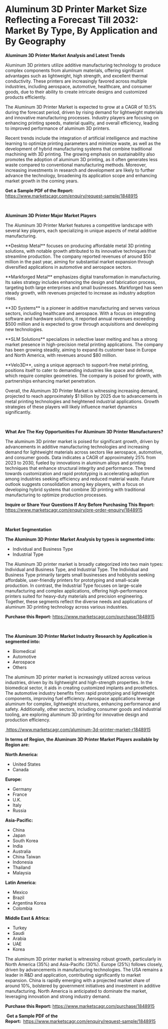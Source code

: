 <p><h1>Aluminum 3D Printer Market Size Reflecting a Forecast Till 2032: Market By Type, By Application and By Geography</h1></p><p><strong>Aluminum 3D Printer Market Analysis and Latest Trends</strong></p>
<p><p>Aluminum 3D printers utilize additive manufacturing technology to produce complex components from aluminum materials, offering significant advantages such as lightweight, high strength, and excellent thermal conductivity. These printers are increasingly favored across multiple industries, including aerospace, automotive, healthcare, and consumer goods, due to their ability to create intricate designs and customized products efficiently.</p><p>The Aluminum 3D Printer Market is expected to grow at a CAGR of 10.5% during the forecast period, driven by rising demand for lightweight materials and innovative manufacturing processes. Industry players are focusing on enhancing printing speeds, material quality, and overall efficiency, leading to improved performance of aluminum 3D printers. </p><p>Recent trends include the integration of artificial intelligence and machine learning to optimize printing parameters and minimize waste, as well as the development of hybrid manufacturing systems that combine traditional machining with 3D printing. The growing emphasis on sustainability also promotes the adoption of aluminum 3D printing, as it often generates less waste compared to conventional manufacturing methods. Moreover, increasing investments in research and development are likely to further advance the technology, broadening its application scope and enhancing market growth in the coming years.</p></p>
<p><strong>Get a Sample PDF of the Report:&nbsp;</strong> <a href="https://www.marketscagr.com/enquiry/request-sample/1848915?utm_campaign=3653&utm_medium=2&utm_source=Github&utm_content=ia&utm_term=16042025&utm_id=aluminum-3d-printer">https://www.marketscagr.com/enquiry/request-sample/1848915</a></p>
<p>&nbsp;</p>
<p><strong>Aluminum 3D Printer Major Market Players</strong></p>
<p><p>The Aluminum 3D Printer Market features a competitive landscape with several key players, each specializing in unique aspects of metal additive manufacturing. </p><p>**Desktop Metal** focuses on producing affordable metal 3D printing solutions, with notable growth attributed to its innovative techniques that streamline production. The company reported revenues of around $50 million in the past year, aiming for substantial market expansion through diversified applications in automotive and aerospace sectors.</p><p>**Markforged Metal** emphasizes digital transformation in manufacturing. Its sales strategy includes enhancing the design and fabrication process, targeting both large enterprises and small businesses. Markforged has seen steady growth, with revenues projected to increase as industry adoption rises.</p><p>**3D Systems** is a pioneer in additive manufacturing and serves various sectors, including healthcare and aerospace. With a focus on integrating software and hardware solutions, it reported annual revenues exceeding $500 million and is expected to grow through acquisitions and developing new technologies.</p><p>**SLM Solutions** specializes in selective laser melting and has a strong market presence in high-precision metal printing applications. The company has been growing steadily, aiming to expand its customer base in Europe and North America, with revenues around $80 million.</p><p>**Velo3D**, using a unique approach to support-free metal printing, positions itself to cater to demanding industries like space and defense, which require complex geometries. The company is poised for growth, with partnerships enhancing market penetration.</p><p>Overall, the Aluminum 3D Printer Market is witnessing increasing demand, projected to reach approximately $1 billion by 2025 due to advancements in metal printing technologies and heightened industrial applications. Growth strategies of these players will likely influence market dynamics significantly.</p></p>
<p>&nbsp;</p>
<p><strong>What Are The Key Opportunities For Aluminum 3D Printer Manufacturers?</strong></p>
<p><p>The aluminum 3D printer market is poised for significant growth, driven by advancements in additive manufacturing technologies and increasing demand for lightweight materials across sectors like aerospace, automotive, and consumer goods. Data indicates a CAGR of approximately 25% from 2023 to 2030, fueled by innovations in aluminum alloys and printing techniques that enhance structural integrity and performance. The trend towards customization and rapid prototyping is accelerating adoption among industries seeking efficiency and reduced material waste. Future outlook suggests consolidation among key players, with a focus on developing hybrid systems that combine 3D printing with traditional manufacturing to optimize production processes.</p></p>
<p><strong>Inquire or Share Your Questions If Any Before Purchasing This Report:</strong> <a href="https://www.marketscagr.com/enquiry/pre-order-enquiry/1848915?utm_campaign=3653&utm_medium=2&utm_source=Github&utm_content=ia&utm_term=16042025&utm_id=aluminum-3d-printer">https://www.marketscagr.com/enquiry/pre-order-enquiry/1848915</a></p>
<p>&nbsp;</p>
<p><strong>Market Segmentation</strong></p>
<p><strong>The Aluminum 3D Printer Market Analysis by types is segmented into:</strong></p>
<p><ul><li>Individual and Business Type</li><li>Industrial Type</li></ul></p>
<p><p>The Aluminum 3D printer market is broadly categorized into two main types: Individual and Business Type, and Industrial Type. The Individual and Business Type primarily targets small businesses and hobbyists seeking affordable, user-friendly printers for prototyping and small-scale production. In contrast, the Industrial Type focuses on large-scale manufacturing and complex applications, offering high-performance printers suited for heavy-duty materials and precision engineering. Together, these segments reflect the diverse needs and applications of aluminum 3D printing technology across various industries.</p></p>
<p><strong>Purchase this Report:&nbsp;</strong><a href="https://www.marketscagr.com/purchase/1848915?utm_campaign=3653&utm_medium=2&utm_source=Github&utm_content=ia&utm_term=16042025&utm_id=aluminum-3d-printer">https://www.marketscagr.com/purchase/1848915</a></p>
<p>&nbsp;</p>
<p><strong>The Aluminum 3D Printer Market Industry Research by Application is segmented into:</strong></p>
<p><ul><li>Biomedical</li><li>Automotive</li><li>Aerospace</li><li>Others</li></ul></p>
<p><p>The aluminum 3D printer market is increasingly utilized across various industries, driven by its lightweight and high-strength properties. In the biomedical sector, it aids in creating customized implants and prosthetics. The automotive industry benefits from rapid prototyping and lightweight components, improving fuel efficiency. Aerospace applications leverage aluminum for complex, lightweight structures, enhancing performance and safety. Additionally, other sectors, including consumer goods and industrial tooling, are exploring aluminum 3D printing for innovative design and production efficiency.</p></p>
<p><a href="https://www.marketscagr.com/aluminum-3d-printer-market-r1848915?utm_campaign=3653&utm_medium=2&utm_source=Github&utm_content=ia&utm_term=16042025&utm_id=aluminum-3d-printer">&nbsp;https://www.marketscagr.com/aluminum-3d-printer-market-r1848915</a></p>
<p><strong>In terms of Region, the Aluminum 3D Printer Market Players available by Region are:</strong></p>
<p>
    <p> <strong> North America: </strong>
        <ul>
            <li>United States</li>
            <li>Canada</li>
        </ul>
        </p> 
    <p> <strong> Europe: </strong>
        <ul>
            <li>Germany</li>
            <li>France</li>
            <li>U.K.</li>
            <li>Italy</li>
            <li>Russia</li>
        </ul>
        </p> 
    <p> <strong> Asia-Pacific: </strong>
        <ul>
            <li>China</li>
            <li>Japan</li>
            <li>South Korea</li>
            <li>India</li>
            <li>Australia</li>
            <li>China Taiwan</li>
            <li>Indonesia</li>
            <li>Thailand</li>
            <li>Malaysia</li>
        </ul>
        </p> 
    <p> <strong> Latin America: </strong>
        <ul>
            <li>Mexico</li>
            <li>Brazil</li>
            <li>Argentina Korea</li>
            <li>Colombia</li>
        </ul>
        </p> 
    <p> <strong> Middle East & Africa: </strong>
        <ul>
            <li>Turkey</li>
            <li>Saudi</li>
            <li>Arabia</li>
            <li>UAE</li>
            <li>Korea</li>
        </ul>
    </p>
    </p>
<p><p>The aluminum 3D printer market is witnessing robust growth, particularly in North America (35%) and Asia-Pacific (30%). Europe (25%) follows closely, driven by advancements in manufacturing technologies. The USA remains a leader in R&D and application, contributing significantly to market expansion. China is rapidly emerging with a projected market share of around 10%, bolstered by government initiatives and investment in additive manufacturing. North America is anticipated to dominate the market, leveraging innovation and strong industry demand.</p></p>
<p><strong>Purchase this Report: </strong><a href="https://www.marketscagr.com/purchase/1848915?utm_campaign=3653&utm_medium=2&utm_source=Github&utm_content=ia&utm_term=16042025&utm_id=aluminum-3d-printer">https://www.marketscagr.com/purchase/1848915</a></p>
<p>&nbsp;<strong>Get a Sample PDF of the Report:&nbsp;&nbsp;</strong><a href="https://www.marketscagr.com/enquiry/request-sample/1848915?utm_campaign=3653&utm_medium=2&utm_source=Github&utm_content=ia&utm_term=16042025&utm_id=aluminum-3d-printer">https://www.marketscagr.com/enquiry/request-sample/1848915</a></p>
<p><strong></strong></p>
<p><p></p><p></p><p></p></p>